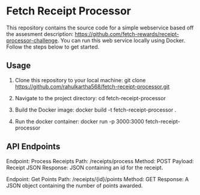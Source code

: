 
# Fetch Receipt Processor

This repository contains the source code for a simple webservice based off the assesment description: https://github.com/fetch-rewards/receipt-processor-challenge. You can run this web service locally using Docker. Follow the steps below to get started.


## Usage

1. Clone this repository to your local machine:
   git clone https://github.com/rahulkartha568/fetch-receipt-processor.git

2. Navigate to the project directory:
    cd fetch-receipt-processor
3. Build the Docker image:
    docker build -t fetch-receipt-processor .
4. Run the docker container:
    docker run -p 3000:3000 fetch-receipt-processor

## API Endpoints
Endpoint: Process Receipts 
Path: /receipts/process
Method: POST
Payload: Receipt JSON
Response: JSON containing an id for the receipt.

Endpoint: Get Points
Path: /receipts/{id}/points
Method: GET
Response: A JSON object containing the number of points awarded.
